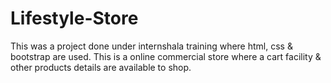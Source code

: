 # Lifestyle-Store
This was a project done under internshala training where html, css & bootstrap are used. This is a online commercial store where a cart facility & other products details are available to shop.
